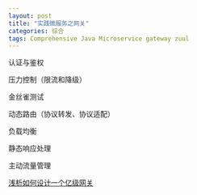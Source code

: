 ```yaml
---
layout: post
title: "实践微服务之网关"
categories: 综合
tags: Comprehensive Java Microservice gateway zuul
---
```




认证与鉴权

压力控制（限流和降级）

金丝雀测试

动态路由（协议转发、协议适配）

负载均衡

静态响应处理

主动流量管理



[浅析如何设计一个亿级网关](https://github.com/javagrowing/JGrowing/blob/master/%E6%9C%8D%E5%8A%A1%E7%AB%AF%E5%BC%80%E5%8F%91/%E6%B5%85%E6%9E%90%E5%A6%82%E4%BD%95%E8%AE%BE%E8%AE%A1%E4%B8%80%E4%B8%AA%E4%BA%BF%E7%BA%A7%E7%BD%91%E5%85%B3.md)
